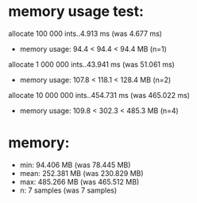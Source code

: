 # memory usage test:

allocate 100 000 ints..4.913 ms (was 4.677 ms)
 * memory usage: 94.4 < 94.4 < 94.4 MB (n=1)

allocate 1 000 000 ints..43.941 ms (was 51.061 ms)
 * memory usage: 107.8 < 118.1 < 128.4 MB (n=2)

allocate 10 000 000 ints..454.731 ms (was 465.022 ms)
 * memory usage: 109.8 < 302.3 < 485.3 MB (n=4)

# memory:

 * min:  94.406 MB (was 78.445 MB)
 * mean: 252.381 MB (was 230.829 MB)
 * max:  485.266 MB (was 465.512 MB)
 * n:    7 samples (was 7 samples)
